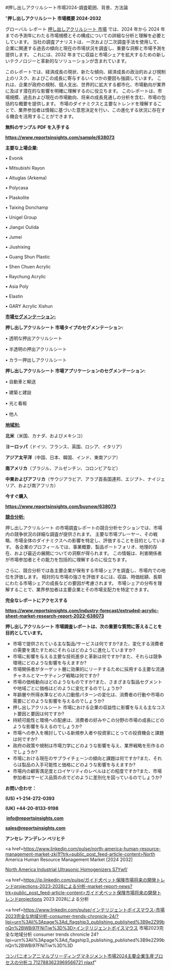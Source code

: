 #押し出しアクリルシート市場2024-調査範囲、背景、方法論

"<strong>押し出しアクリルシート 市場概要 2024-2032</strong>

グローバル レポート <a href=https://www.reportsinsights.com/sample/638073>押し出しアクリルシート 市場</a> では、2024 年から 2024 年までの予測年にわたる市場規模とその構成についての詳細な分析と理解を必要としています。 当社の調査アナリストは、一次および二次調査手法を使用して、企業に関連する過去の傾向と現在の市場状況を調査し、重要な洞察と市場予測を提供します。 これには、2032 年までに収益と市場シェアを拡大​​するための新しいテクノロジーと革新的なソリューションが含まれています。

このレポートでは、経済成長の現状、新たな傾向、経済成長の政治的および規制上のリスク、およびこの成長に寄与するいくつかの要因も強調しています。 これは、企業が政府の規制、個人支出、世界的に拡大する都市化、市場動向が業界に及ぼす潜在的な影響を明確に理解するのに役立ちます。 このレポートは、市場規模、過去および現在の市場動向、将来の成長見通しの分析を含む、市場の包括的な概要を提供します。 市場のダイナミクスと主要なトレンドを理解することで、業界参加者は情報に基づいた意思決定を行い、この進化する状況に存在する機会を活用することができます。

<strong><b>無料のサンプル PDF を入手する</b></strong>

<a href=https://www.reportsinsights.com/sample/638073><strong><u>https://www.reportsinsights.com/sample/638073</u></strong></a>

<strong>主要な上場企業:</strong>

• Evonik

• Mitsubishi Rayon

• Altuglas (Arkema)

• Polycasa

• Plaskolite

• Taixing Donchamp

• Unigel Group

• Jiangxi Oulida

• Jumei

• Jiushixing

• Guang Shun Plastic

• Shen Chuen Acrylic

• Raychung Acrylic

• Asia Poly

• Elastin

• GARY Acrylic Xishun

<strong><u>市場セグメンテーション</u></strong><strong><u>:</u></strong>

<strong>押し出しアクリルシート 市場タイプのセグメンテーション:</strong>

• 透明な押出アクリルシート

• 半透明の押出アクリルシート

• カラー押出しアクリルシート

<strong>押し出しアクリルシート 市場アプリケーションのセグメンテーション:</strong>

• 自動車と輸送

• 建築と建設

• 光と看板

• 他人

<strong><u>地域別</u></strong><strong><u>:</u></strong>

<strong>北米</strong>（米国、カナダ、およびメキシコ）

<strong>ヨーロッパ</strong>（ドイツ、フランス、英国、ロシア、イタリア）

<strong>アジア太平洋</strong>（中国、日本、韓国、インド、東南アジア）

<strong>南アメリカ</strong>（ブラジル、アルゼンチン、コロンビアなど）

<strong>中東およびアフリカ</strong>（サウジアラビア、アラブ首長国連邦、エジプト、ナイジェリア、および南アフリカ）

<strong>今すぐ購入</strong>

<a href=https://www.reportsinsights.com/buynow/638073><strong><u>https://www.reportsinsights.com/buynow/638073</u></strong></a>

<strong><u>競合分析:</u></strong>

押し出しアクリルシート の市場調査レポートの競合分析セクションでは、市場内の競争状況の詳細な調査が提供されます。 主要な市場プレーヤー、その戦略、市場全体のダイナミクスへの影響を特定し、評価することを目的としています。 各企業のプロフィールでは、事業概要、製品ポートフォリオ、地理的存在、および最近の展開についての洞察が得られます。 この情報は、利害関係者が市場参加者とその能力を包括的に理解するのに役立ちます。

さらに、競合分析では各主要企業が保有する市場シェアを調査し、市場内での地位を評価します。 相対的な市場の強さを評価するには、収益、時価総額、長期にわたる市場シェアの成長などの要因が考慮されます。 市場シェアの分布を理解することで、業界参加者は主要企業とその市場支配力を特定できます。

<strong>完全なレポートにアクセスする</strong>

<a href=https://www.reportsinsights.com/industry-forecast/extruded-acrylic-sheet-market-research-report-2022-638073><strong><u><b>https://www.reportsinsights.com/industry-forecast/extruded-acrylic-sheet-market-research-report-2022-638073</b></u></strong></a>

<strong><b>押し出しアクリルシート 市場調査レポートは、次の重要な質問に答えることを目的としています。</b></strong>
<ul>
  <li>市場で提供されている主な製品/サービスは何ですか?また、変化する消費者の需要を満たすためにそれらはどのように進化していますか?</li>
  <li>市場に影響を与える主要な技術進歩と革新は何ですか?また、それらは競争環境にどのような影響を与えますか?</li>
  <li>市場関係者がターゲット層に効果的にリーチするために採用する主要な流通チャネルとマーケティング戦略は何ですか?</li>
  <li>市場の価格動向はどのようなものですか?また、さまざまな製品セグメントや地域ごとに価格はどのように変化するのでしょうか?</li>
  <li>年齢層や所得水準などの人口動態パターンの変化は、消費者の行動や市場の需要にどのような影響を与えるのでしょうか?</li>
  <li>押し出しアクリルシート 市場における企業の収益性に影響を与える主なコスト要因と要因は何ですか?</li>
  <li>持続可能性と環境への配慮は、消費者の好みやこの分野の市場の成長にどのような影響を与えるのでしょうか?</li>
  <li>市場への参入を検討している新規参入者や投資家にとっての投資機会と課題は何ですか?</li>
  <li>政府の政策や規制は市場力学にどのような影響を与え、業界戦略を形作るのでしょうか?</li>
  <li>市場における現在のサプライチェーンの傾向と課題は何ですか?また、それらは製品の入手可能性と価格にどのような影響を与えますか?</li>
  <li>市場内の顧客満足度とロイヤリティのレベルはどの程度ですか?また、市場参加者はサービス品質の点でどのように差別化を図っているのでしょうか?</li>
</ul>
<strong>お問い合わせ：</strong>

<strong>(US) +1-214-272-0393</strong>

<strong>(UK) +44-20-8133-9198</strong>

<strong> </strong><a href=info@reportsinsights.com><strong><u>info@reportsinsights.com</u></strong></a>

<a href=sales@reportsinsights.com><strong><u>sales@reportsinsights.com</u></strong></a>

<strong>アンセレ アンデレン ベリヒテ</strong>

<a href=https://www.linkedin.com/pulse/north-america-human-resource-management-market-zki1f?trk=public_post_feed-article-content>North America Human Resource Management Market [2024 2032]</a>

<a href=https://www.linkedin.com/pulse/north-america-industrial-ultrasonic-homogenizers-s7ywf/>North America Industrial Ultrasonic Homogenizers S7Ywf/</a>

<a href=https://jp.linkedin.com/pulse/ガイド犬ペット保険市場将来の開発トレンドprojections-2023-2028による分析-market-report-news?trk=public_post_feed-article-content>ガイド犬ペット保険市場将来の開発トレンドprojections 2023 2028による分析</a>

<a href=https://www.linkedin.com/pulse/インテリジェントボイスマウス-市場2023完全な地域分析-consumer-trends-chronicle-24/?lipi=urn%3Ali%3Apage%3Ad_flagship3_publishing_published%3B9e2Z99bnQn%2BWBi97FNiTiw%3D%3D>インテリジェントボイスマウス 市場2023完全な地域分析 consumer trends chronicle 24?lipi=urn%3Ali%3Apage%3Ad_flagship3_publishing_published%3B9e2Z99bnQn%2BWBi97FNiTiw%3D%3D</a>

<a href=https://www.linkedin.com/pulse/コンパニオンアニマルブリーディングマネジメント市場2024主要企業生産プロセスの分析コ-7127883623969566721-nlaxf/>コンパニオンアニマルブリーディングマネジメント市場2024主要企業生産プロセスの分析コ 7127883623969566721 nlaxf</a>"

